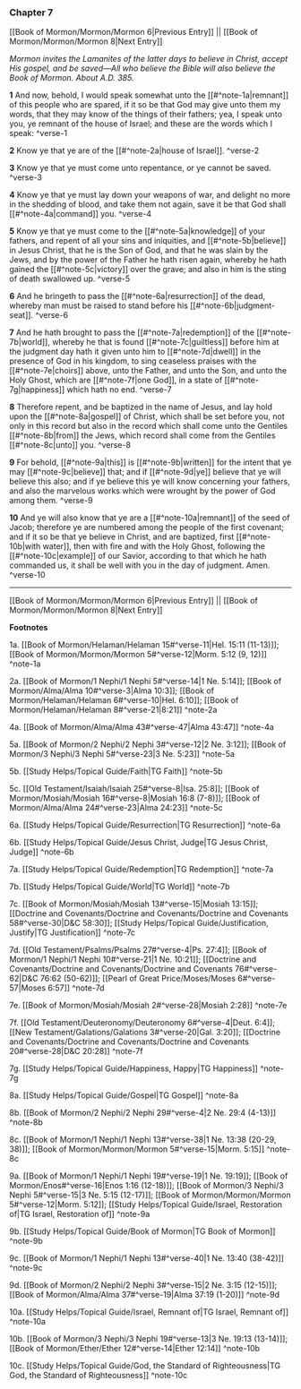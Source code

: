 ### Chapter 7

[[Book of Mormon/Mormon/Mormon 6|Previous Entry]]  ||  [[Book of Mormon/Mormon/Mormon 8|Next Entry]]

*Mormon invites the Lamanites of the latter days to believe in Christ, accept His gospel, and be saved—All who believe the Bible will also believe the Book of Mormon. About A.D. 385.*

**1**  And now, behold, I would speak somewhat unto the [[#^note-1a|remnant]] of this people who are spared, if it so be that God may give unto them my words, that they may know of the things of their fathers; yea, I speak unto you, ye remnant of the house of Israel; and these are the words which I speak: ^verse-1

**2**  Know ye that ye are of the [[#^note-2a|house of Israel]]. ^verse-2

**3**  Know ye that ye must come unto repentance, or ye cannot be saved. ^verse-3

**4**  Know ye that ye must lay down your weapons of war, and delight no more in the shedding of blood, and take them not again, save it be that God shall [[#^note-4a|command]] you. ^verse-4

**5**  Know ye that ye must come to the [[#^note-5a|knowledge]] of your fathers, and repent of all your sins and iniquities, and [[#^note-5b|believe]] in Jesus Christ, that he is the Son of God, and that he was slain by the Jews, and by the power of the Father he hath risen again, whereby he hath gained the [[#^note-5c|victory]] over the grave; and also in him is the sting of death swallowed up. ^verse-5

**6**  And he bringeth to pass the [[#^note-6a|resurrection]] of the dead, whereby man must be raised to stand before his [[#^note-6b|judgment-seat]]. ^verse-6

**7**  And he hath brought to pass the [[#^note-7a|redemption]] of the [[#^note-7b|world]], whereby he that is found [[#^note-7c|guiltless]] before him at the judgment day hath it given unto him to [[#^note-7d|dwell]] in the presence of God in his kingdom, to sing ceaseless praises with the [[#^note-7e|choirs]] above, unto the Father, and unto the Son, and unto the Holy Ghost, which are [[#^note-7f|one God]], in a state of [[#^note-7g|happiness]] which hath no end. ^verse-7

**8**  Therefore repent, and be baptized in the name of Jesus, and lay hold upon the [[#^note-8a|gospel]] of Christ, which shall be set before you, not only in this record but also in the record which shall come unto the Gentiles [[#^note-8b|from]] the Jews, which record shall come from the Gentiles [[#^note-8c|unto]] you. ^verse-8

**9**  For behold, [[#^note-9a|this]] is [[#^note-9b|written]] for the intent that ye may [[#^note-9c|believe]] that; and if [[#^note-9d|ye]] believe that ye will believe this also; and if ye believe this ye will know concerning your fathers, and also the marvelous works which were wrought by the power of God among them. ^verse-9

**10**  And ye will also know that ye are a [[#^note-10a|remnant]] of the seed of Jacob; therefore ye are numbered among the people of the first covenant; and if it so be that ye believe in Christ, and are baptized, first [[#^note-10b|with water]], then with fire and with the Holy Ghost, following the [[#^note-10c|example]] of our Savior, according to that which he hath commanded us, it shall be well with you in the day of judgment. Amen. ^verse-10


---
[[Book of Mormon/Mormon/Mormon 6|Previous Entry]]  ||  [[Book of Mormon/Mormon/Mormon 8|Next Entry]]


**Footnotes**


1a. [[Book of Mormon/Helaman/Helaman 15#^verse-11|Hel. 15:11 (11-13)]]; [[Book of Mormon/Mormon/Mormon 5#^verse-12|Morm. 5:12 (9, 12)]] ^note-1a

2a. [[Book of Mormon/1 Nephi/1 Nephi 5#^verse-14|1 Ne. 5:14]]; [[Book of Mormon/Alma/Alma 10#^verse-3|Alma 10:3]]; [[Book of Mormon/Helaman/Helaman 6#^verse-10|Hel. 6:10]]; [[Book of Mormon/Helaman/Helaman 8#^verse-21|8:21]] ^note-2a

4a. [[Book of Mormon/Alma/Alma 43#^verse-47|Alma 43:47]] ^note-4a

5a. [[Book of Mormon/2 Nephi/2 Nephi 3#^verse-12|2 Ne. 3:12]]; [[Book of Mormon/3 Nephi/3 Nephi 5#^verse-23|3 Ne. 5:23]] ^note-5a

5b. [[Study Helps/Topical Guide/Faith|TG Faith]] ^note-5b

5c. [[Old Testament/Isaiah/Isaiah 25#^verse-8|Isa. 25:8]]; [[Book of Mormon/Mosiah/Mosiah 16#^verse-8|Mosiah 16:8 (7-8)]]; [[Book of Mormon/Alma/Alma 24#^verse-23|Alma 24:23]] ^note-5c

6a. [[Study Helps/Topical Guide/Resurrection|TG Resurrection]] ^note-6a

6b. [[Study Helps/Topical Guide/Jesus Christ, Judge|TG Jesus Christ, Judge]] ^note-6b

7a. [[Study Helps/Topical Guide/Redemption|TG Redemption]] ^note-7a

7b. [[Study Helps/Topical Guide/World|TG World]] ^note-7b

7c. [[Book of Mormon/Mosiah/Mosiah 13#^verse-15|Mosiah 13:15]]; [[Doctrine and Covenants/Doctrine and Covenants/Doctrine and Covenants 58#^verse-30|D&C 58:30]]; [[Study Helps/Topical Guide/Justification, Justify|TG Justification]] ^note-7c

7d. [[Old Testament/Psalms/Psalms 27#^verse-4|Ps. 27:4]]; [[Book of Mormon/1 Nephi/1 Nephi 10#^verse-21|1 Ne. 10:21]]; [[Doctrine and Covenants/Doctrine and Covenants/Doctrine and Covenants 76#^verse-62|D&C 76:62 (50-62)]]; [[Pearl of Great Price/Moses/Moses 6#^verse-57|Moses 6:57]] ^note-7d

7e. [[Book of Mormon/Mosiah/Mosiah 2#^verse-28|Mosiah 2:28]] ^note-7e

7f. [[Old Testament/Deuteronomy/Deuteronomy 6#^verse-4|Deut. 6:4]]; [[New Testament/Galations/Galations 3#^verse-20|Gal. 3:20]]; [[Doctrine and Covenants/Doctrine and Covenants/Doctrine and Covenants 20#^verse-28|D&C 20:28]] ^note-7f

7g. [[Study Helps/Topical Guide/Happiness, Happy|TG Happiness]] ^note-7g

8a. [[Study Helps/Topical Guide/Gospel|TG Gospel]] ^note-8a

8b. [[Book of Mormon/2 Nephi/2 Nephi 29#^verse-4|2 Ne. 29:4 (4-13)]] ^note-8b

8c. [[Book of Mormon/1 Nephi/1 Nephi 13#^verse-38|1 Ne. 13:38 (20-29, 38)]]; [[Book of Mormon/Mormon/Mormon 5#^verse-15|Morm. 5:15]] ^note-8c

9a. [[Book of Mormon/1 Nephi/1 Nephi 19#^verse-19|1 Ne. 19:19]]; [[Book of Mormon/Enos#^verse-16|Enos 1:16 (12-18)]]; [[Book of Mormon/3 Nephi/3 Nephi 5#^verse-15|3 Ne. 5:15 (12-17)]]; [[Book of Mormon/Mormon/Mormon 5#^verse-12|Morm. 5:12]]; [[Study Helps/Topical Guide/Israel, Restoration of|TG Israel, Restoration of]] ^note-9a

9b. [[Study Helps/Topical Guide/Book of Mormon|TG Book of Mormon]] ^note-9b

9c. [[Book of Mormon/1 Nephi/1 Nephi 13#^verse-40|1 Ne. 13:40 (38-42)]] ^note-9c

9d. [[Book of Mormon/2 Nephi/2 Nephi 3#^verse-15|2 Ne. 3:15 (12-15)]]; [[Book of Mormon/Alma/Alma 37#^verse-19|Alma 37:19 (1-20)]] ^note-9d

10a. [[Study Helps/Topical Guide/Israel, Remnant of|TG Israel, Remnant of]] ^note-10a

10b. [[Book of Mormon/3 Nephi/3 Nephi 19#^verse-13|3 Ne. 19:13 (13-14)]]; [[Book of Mormon/Ether/Ether 12#^verse-14|Ether 12:14]] ^note-10b

10c. [[Study Helps/Topical Guide/God, the Standard of Righteousness|TG God, the Standard of Righteousness]] ^note-10c